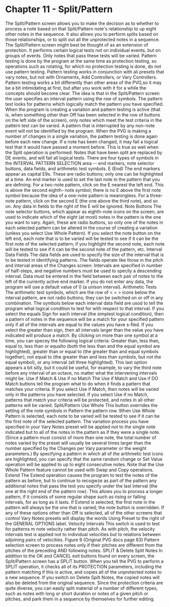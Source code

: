 # Chapter 11 - Split/Pattern

The Split/Pattern screen allows you to make the decision as to whether to process a note based on that Split/Pattern note's relationship to up eight other notes in the sequence. It also allows you to perform splits based on those relationships, or to split out all the unprotected notes in a sequence. The Split/Pattern screen might best be thought of as an extension of protection. It performs certain logical tests not on individual events, but on groups of events. Only notes that pass these tests will be varied. Pattern testing is done by the program at the same time as protection testing, so operations such as rotating, for which no protection testing is done, do not use pattern testing. Pattern testing works in conjunction with ali presets that vary notes, but not with Ornaments, Add Controllers, or Vary Controllers. Pattern testing works a bit differently than other areas of the PVG,so it may be a bit intimidating at first, but after you work with it for a while the concepts should become clear. The idea is that in the Split/Pattern screen the user specifies an interval pattern using the row of symbols. The pattern test looks for patterns which logically match the pattern you have specified. When the program is creating a variation and pattern testing is active (that is, when something other than Off has been selected in the row of buttons on the left side of the screen), only notes which meet the test criteria in the pattern test can be varied. A pattern that is interrupted by any non-note event will not be identified by the program. When the PVG is making a number of changes in a single variation, the pattern testing is done again before each new change. If a note has been changed, it may fail a logical test that it would have passed a moment before. This is true as weli when the Split operation is performed: Notes that have been split are replaced by DE events, and will fail all logical tests. There are four types of symbols in the INTERVAL PATTERN SELECTION area -- end markers, note selector buttons, data fields, and arithmetic test symbols. E (End) The end markers appear as capital E9s. These are radio buttons; only one can be highlighted at a time. An end marker is used to set the last note in the pattern that you are defming. For a two-note pattern, click on the E nearest the left end. This is above the second eighth- note symbol; there is no E above the first note symbol because the idea of a one-note pattern is meaningless. For a three-note pattern, click on the second E (the one above the third note), and so on. Any data in fields to the right of the E will be ignored. Note Buttons The note selector buttons, which appear as eighth-note icons on the screen, are used to indicate which of the eight (at most) notes in the pattern is the one you want to vary. Again, these are radio buttons, so only one of the notes in each selected pattern can be altered in the course of creating a variation (unless you select Use Whole Pattern). If you select the note button on the left end, each note that is to be varied will be tested to see if it can be the first note of the selected pattern; if you highlight the second note, each note will be tested to see if it can be the second note of the pattern, etc. Interval Data Fields The data fields are used to specify the size of the interval that is to be tested in identifying patterns. The fields operate like those in the pitch and interval areas of the Changes screen: Intervals are specified in number of half-steps, and negative numbers must be used to specily a descending interval. Data must be entered in the field between each pair of notes to the left of the currently active end marker. If you do not enter any data, the program will use a default value of 0 (a unlson interval). Arithmetic Tests The arithmetic test symbols, which are the row of < = > icons below the interval pattern, are not radio buttons; they can be switched on or off in any combination. The symbols below each interval data field are usod to tell the program what logical condition to test for with respect to that interval. If you select the equals Sign for each interval (the simplest logical condition), then a pattern of notes in the sequence will be a match for your specified pattern only if all of the intervals are equal to the values you have s-fled. If you select the greater than sign, then all intervals larger than the value you have indicated will produce a match. By clicking on more than one symbol at a time, you can specey the following logical criteria: Greater than, less than, equal to, less than or equalto (both the less than and the equal symbol are highlighted), greater than or equal to (the greater than and equal symbols together), not equal to (the greater than and less than symbols, but not the equal symbol), or any interval (all three highlighted). This last option appears a bit silly, but it could be useful, for example, to vary the third note before any interval of an octave, no matter what the intervening intervals might be. Use if Match & Use if no Match The Use if Match and Use if DO Match buttons tell the program what to do when it finds a pattern that matches your criteria. If you select Use if Match, then notes will be varied only in the patterns you have selected. If you select Use if no Match, patterns that match your criteria will be protected, and notes in all other patterns will be varied. Split/Pattern Use Whole This button overrides the setting of the note symbols in Pattern the pattern row. When Use Whole Pattern is selected, each note to be varied will be tested to see if it can be the first note of the selected pattern. The variation process you have specified in your Vary Notes preset will be applied not to the single note indicated but to all of the notes in the pattern as if they were a single note. (Since a pattern must consist of more than one note, the total number of notes varied by the preset will usually be several times larger than the number specified by the Changes per Vary parameter or the weight parameters.) By specifying a pattern in which all of the arithmetic test icons are highlighted, you can specify that the same random change or Set Value operation will be applied to up to eight consecutive notes. Note that the Use Whole Pattern feature cannot be used with Swap and Copy operations. Extend The Extend operation causes the program to test the notes of the pattern as before, but to continue to recogwze as part of the pattern any additional notes that pass the test you specify under the last interval (the one at the right end of the pattern row). This allows you to process a longer pattern, if it consists of some regular shape such as rising or falling intervals, for as long as it lasts. If Extend is selected, the first note in the pattern will always be the one that is varied; the note button is overridden. If any of these options other than Off is selected, all of the other screens that control Vary Notes presets will display the words Using Preset to the right of the GENERAL OPTIONS label. Velocity Intervals This switch is used to test for patterns m note velocity rather than pitch. As with pitch, the velocity intervals test is applied not to individual velocities but to relations between adjoining pairs of velocities. Figure 9 (Original PVG docs page 63) Pattern selection screen to process notes only if their pitches are different from the pitches of the preceding AND following notes. SPLIT & Delete Split Notes In addition to the OK and CANCEL exit buttons found on every screen, the Split/Pattern screen has a SPLIT button. When you tell the PVG to perform a SPLIT operation, it checks all of its PROTECTION parameters, including the pattern matching if this is active, and copies all of the unprotected notes to a new sequence. If you switch on Delete Spilt Notes, the copied notes will also be deleted from the original sequence. Since the protection criteria are quite diverse, you can easily split material of a number of different types, such as notes with long or short duration or notes of a given pitch or pitches, and park them in a sequence by themselves for further editing.